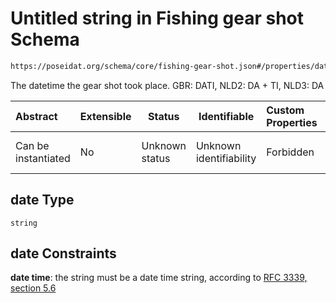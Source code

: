 # Untitled string in Fishing gear shot Schema

```txt
https://poseidat.org/schema/core/fishing-gear-shot.json#/properties/date
```

The datetime the gear shot took place. GBR: DATI, NLD2: DA + TI, NLD3: DA


| Abstract            | Extensible | Status         | Identifiable            | Custom Properties | Additional Properties | Access Restrictions | Defined In                                                                             |
| :------------------ | ---------- | -------------- | ----------------------- | :---------------- | --------------------- | ------------------- | -------------------------------------------------------------------------------------- |
| Can be instantiated | No         | Unknown status | Unknown identifiability | Forbidden         | Allowed               | none                | [fishing-gear-shot.json\*](schemas/core/fishing-gear-shot.json "open original schema") |

## date Type

`string`

## date Constraints

**date time**: the string must be a date time string, according to [RFC 3339, section 5.6](https://tools.ietf.org/html/rfc3339 "check the specification")
